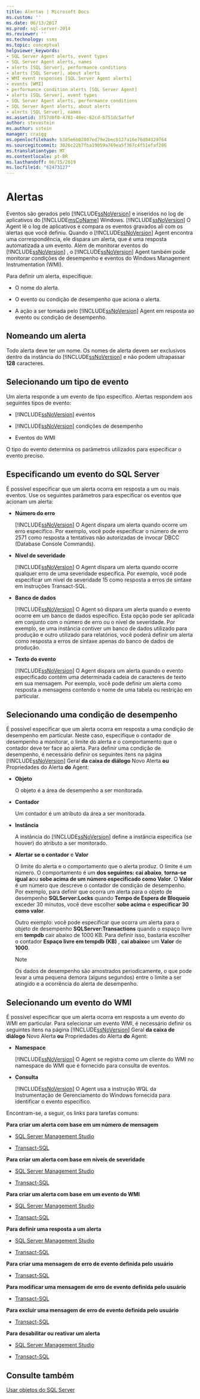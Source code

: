 ```yaml
---
title: Alertas | Microsoft Docs
ms.custom: ''
ms.date: 06/13/2017
ms.prod: sql-server-2014
ms.reviewer: ''
ms.technology: ssms
ms.topic: conceptual
helpviewer_keywords:
- SQL Server Agent alerts, event types
- SQL Server Agent alerts, names
- alerts [SQL Server], performance conditions
- alerts [SQL Server], about alerts
- WMI event responses [SQL Server Agent alerts]
- events [WMI]
- performance condition alerts [SQL Server Agent]
- alerts [SQL Server], event types
- SQL Server Agent alerts, performance conditions
- SQL Server Agent alerts, about alerts
- alerts [SQL Server], names
ms.assetid: 3f57d0f0-4781-46ec-82cd-b751dc5affef
author: stevestein
ms.author: sstein
manager: craigg
ms.openlocfilehash: b385e6b02807ed79e2becb127a16e76d04329764
ms.sourcegitcommit: 3026c22b7fba19059a769ea5f367c4f51efaf286
ms.translationtype: MT
ms.contentlocale: pt-BR
ms.lasthandoff: 06/15/2019
ms.locfileid: "62473127"
---
```

# <a name="alerts"></a>Alertas
  Eventos são gerados pelo [!INCLUDE[ssNoVersion](../../includes/ssnoversion-md.md)] e inseridos no log de aplicativos do [!INCLUDE[msCoName](../../includes/msconame-md.md)] Windows. [!INCLUDE[ssNoVersion](../../includes/ssnoversion-md.md)] O Agent lê o log de aplicativos e compara os eventos gravados ali com os alertas que você definiu. Quando o [!INCLUDE[ssNoVersion](../../includes/ssnoversion-md.md)] Agent encontra uma correspondência, ele dispara um alerta, que é uma resposta automatizada a um evento. Além de monitorar eventos do [!INCLUDE[ssNoVersion](../../includes/ssnoversion-md.md)] , o [!INCLUDE[ssNoVersion](../../includes/ssnoversion-md.md)] Agent também pode monitorar condições de desempenho e eventos do Windows Management Instrumentation (WMI).  
  
 Para definir um alerta, especifique:  
  
-   O nome do alerta.  
  
-   O evento ou condição de desempenho que aciona o alerta.  
  
-   A ação a ser tomada pelo [!INCLUDE[ssNoVersion](../../includes/ssnoversion-md.md)] Agent em resposta ao evento ou condição de desempenho.  
  
## <a name="naming-an-alert"></a>Nomeando um alerta  
 Todo alerta deve ter um nome. Os nomes de alerta devem ser exclusivos dentro da instância do [!INCLUDE[ssNoVersion](../../includes/ssnoversion-md.md)] e não podem ultrapassar **128** caracteres.  
  
## <a name="selecting-an-event-type"></a>Selecionando um tipo de evento  
 Um alerta responde a um evento de tipo específico. Alertas respondem aos seguintes tipos de evento:  
  
-   [!INCLUDE[ssNoVersion](../../includes/ssnoversion-md.md)] eventos  
  
-   [!INCLUDE[ssNoVersion](../../includes/ssnoversion-md.md)] condições de desempenho  
  
-   Eventos do WMI  
  
 O tipo do evento determina os parâmetros utilizados para especificar o evento preciso.  
  
## <a name="specifying-a-sql-server-event"></a>Especificando um evento do SQL Server  
 É possível especificar que um alerta ocorra em resposta a um ou mais eventos. Use os seguintes parâmetros para especificar os eventos que acionam um alerta:  
  
-   **Número do erro**  
  
     [!INCLUDE[ssNoVersion](../../includes/ssnoversion-md.md)] O Agent dispara um alerta quando ocorre um erro específico. Por exemplo, você pode especificar o número de erro 2571 como resposta a tentativas não autorizadas de invocar DBCC (Database Console Commands).  
  
-   **Nível de severidade**  
  
     [!INCLUDE[ssNoVersion](../../includes/ssnoversion-md.md)] O Agent dispara um alerta quando ocorre qualquer erro de uma severidade específica. Por exemplo, você pode especificar um nível de severidade 15 como resposta a erros de sintaxe em instruções Transact-SQL.  
  
-   **Banco de dados**  
  
     [!INCLUDE[ssNoVersion](../../includes/ssnoversion-md.md)] O Agent só dispara um alerta quando o evento ocorre em um banco de dados específico. Esta opção pode ser aplicada em conjunto com o número de erro ou o nível de severidade. Por exemplo, se uma instância contiver um banco de dados utilizado para produção e outro utilizado para relatórios, você poderá definir um alerta como resposta a erros de sintaxe apenas do banco de dados de produção.  
  
-   **Texto do evento**  
  
     [!INCLUDE[ssNoVersion](../../includes/ssnoversion-md.md)] O Agent dispara um alerta quando o evento especificado contém uma determinada cadeia de caracteres de texto em sua mensagem. Por exemplo, você pode definir um alerta como resposta a mensagens contendo o nome de uma tabela ou restrição em particular.  
  
## <a name="selecting-a-performance-condition"></a>Selecionando uma condição de desempenho  
 É possível especificar que um alerta ocorra em resposta a uma condição de desempenho em particular. Neste caso, especifique o contador de desempenho a monitorar, o limite do alerta e o comportamento que o contador deve ter face ao alerta. Para definir uma condição de desempenho, é necessário definir os seguintes itens na página [!INCLUDE[ssNoVersion](../../includes/ssnoversion-md.md)] Geral **da caixa de diálogo** Novo Alerta **ou** Propriedades do Alerta **do** Agent:  
  
-   **Objeto**  
  
     O objeto é a área de desempenho a ser monitorada.  
  
-   **Contador**  
  
     Um contador é um atributo da área a ser monitorada.  
  
-   **Instância**  
  
     A instância do [!INCLUDE[ssNoVersion](../../includes/ssnoversion-md.md)] define a instância específica (se houver) do atributo a ser monitorado.  
  
-   **Alertar se o contador** e **Valor**  
  
     O limite do alerta e o comportamento que o alerta produz. O limite é um número. O comportamento é um **dos seguintes: cai abaixo**, **torna-se igual a**ou **sobe acima de um número especificado como Valor**. O **Valor** é um número que descreve o contador de condição de desempenho. Por exemplo, para definir que ocorra um alerta para o objeto de desempenho **SQLServer:Locks** quando **Tempo de Espera de Bloqueio** exceder 30 minutos, você deve escolher **sobe acima** e **especificar 30 como valor**.  
  
     Outro exemplo: você pode especificar que ocorra um alerta para o objeto de desempenho **SQLServer:Transactions** quando o espaço livre em **tempdb** cair abaixo de 1000 KB. Para definir isso, bastaria escolher o contador **Espaço livre em tempdb (KB)** , **cai abaixo**e um **Valor** de **1000**.  
  
    > [!NOTE]  
    >  Os dados de desempenho são amostrados periodicamente, o que pode levar a uma pequena demora (alguns segundos) entre o limite a ser atingido e a ocorrência do alerta de desempenho.  
  
## <a name="selecting-a-wmi-event"></a>Selecionando um evento do WMI  
 É possível especificar que um alerta ocorra em resposta a um evento do WMI em particular. Para selecionar um evento WMI, é necessário definir os seguintes itens na página [!INCLUDE[ssNoVersion](../../includes/ssnoversion-md.md)] Geral **da caixa de diálogo** Novo Alerta **ou** Propriedades do Alerta **do** Agent:  
  
-   **Namespace**  
  
     [!INCLUDE[ssNoVersion](../../includes/ssnoversion-md.md)] O Agent se registra como um cliente do WMI no namespace do WMI que é fornecido para consulta de eventos.  
  
-   **Consulta**  
  
     [!INCLUDE[ssNoVersion](../../includes/ssnoversion-md.md)] O Agent usa a instrução WQL da Instrumentação de Gerenciamento do Windows fornecida para identificar o evento específico.  
  
 Encontram-se, a seguir, os links para tarefas comuns:  
  
 **Para criar um alerta com base em um número de mensagem**  
  
-   [SQL Server Management Studio](create-an-alert-using-an-error-number.md)  
  
-   [Transact-SQL](/sql/relational-databases/system-stored-procedures/sp-add-alert-transact-sql)  
  
 **Para criar um alerta com base em níveis de severidade**  
  
-   [SQL Server Management Studio](create-an-alert-using-severity-level.md)  
  
-   [Transact-SQL](/sql/relational-databases/system-stored-procedures/sp-add-alert-transact-sql)  
  
 **Para criar um alerta com base em um evento do WMI**  
  
-   [SQL Server Management Studio](create-a-wmi-event-alert.md)  
  
-   [Transact-SQL](/sql/relational-databases/system-stored-procedures/sp-add-alert-transact-sql)  
  
 **Para definir uma resposta a um alerta**  
  
-   [SQL Server Management Studio](../sql-server-management-studio-ssms.md)  
  
-   [Transact-SQL](/sql/relational-databases/system-stored-procedures/sp-add-notification-transact-sql)  
  
 **Para criar uma mensagem de erro de evento definida pelo usuário**  
  
-   [Transact-SQL](/sql/relational-databases/system-stored-procedures/sp-addmessage-transact-sql)  
  
 **Para modificar uma mensagem de erro de evento definida pelo usuário**  
  
-   [Transact-SQL](/sql/relational-databases/system-stored-procedures/sp-altermessage-transact-sql)  
  
 **Para excluir uma mensagem de erro de evento definida pelo usuário**  
  
-   [Transact-SQL](/sql/relational-databases/system-stored-procedures/sp-dropmessage-transact-sql)  
  
 **Para desabilitar ou reativar um alerta**  
  
-   [SQL Server Management Studio](disable-or-reactivate-an-alert.md)  
  
-   [Transact-SQL](/sql/relational-databases/system-stored-procedures/sp-update-alert-transact-sql)  
  
## <a name="see-also"></a>Consulte também  
 [Usar objetos do SQL Server](../../relational-databases/performance-monitor/use-sql-server-objects.md)  
  
  
